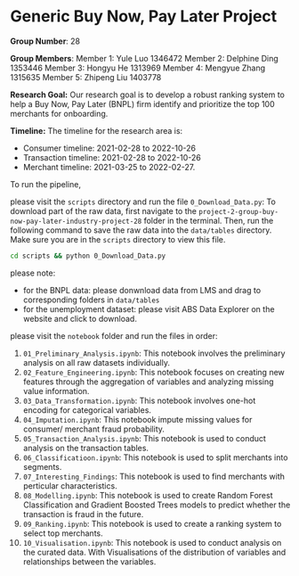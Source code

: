 # Generic Buy Now, Pay Later Project

**Group Number**: 28

**Group Members**:
Member 1: Yule Luo 1346472
Member 2: Delphine Ding 1353446 
Member 3: Hongyu He 1313969 
Member 4: Mengyue Zhang 1315635 
Member 5: Zhipeng Liu 1403778

**Research Goal:** Our research goal is to develop a robust ranking system to help a Buy Now, Pay Later (BNPL) firm identify and prioritize the top 100 merchants for onboarding.

**Timeline:** The timeline for the research area is:

- Consumer timeline: 2021-02-28 to 2022-10-26
- Transaction timeline: 2021-02-28 to 2022-10-26
- Merchant timeline: 2021-03-25 to 2022-02-27.


To run the pipeline, 

please visit the `scripts` directory and run the file `0_Download_Data.py`: To download part of the raw data, first navigate to the `project-2-group-buy-now-pay-later-industry-project-28` folder in the terminal. Then, run the following command to save the raw data into the `data/tables` directory. Make sure you are in the `scripts` directory to view this file.
```bash
cd scripts && python 0_Download_Data.py
```
please note: 
- for the BNPL data: please donwnload data from LMS and drag to corresponding folders in `data/tables`
- for the unemployment dataset: please visit ABS Data Explorer on the website and click to download.

please visit the `notebook` folder and run the files in order:
1. `01_Preliminary_Analysis.ipynb`: This notebook involves the preliminary analysis on all raw datasets individually.
2. `02_Feature_Engineering.ipynb`: This notebook focuses on creating new features through the aggregation of variables and analyzing missing value information.
3. `03_Data_Transformation.ipynb`: This notebook involves one-hot encoding for  categorical variables.
4. `04_Imputation.ipynb`: This notebook impute missing values for consumer/ merchant fraud probability.
5. `05_Transaction_Analysis.ipynb`: This notebook is used to conduct analysis on the transaction tables. 
6. `06_Classificatioon.ipynb`: This notebook is used to split merchants into segments. 
7. `07_Interesting_Findings`: This notebook is used to find merchants with perticular characteristics.
8. `08_Modelling.ipynb`: This notebook is used to create Random Forest Classification and Gradient Boosted Trees models to predict whether the transaction is fraud in the future.
9. `09_Ranking.ipynb`: This notebook is used to create a ranking system to select top merchants. 
10. `10_Visualisation.ipynb`: This notebook is used to conduct analysis on the curated data. With Visualisations of the distribution of variables and relationships between the variables. 